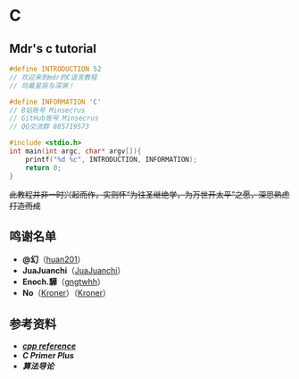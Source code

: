 # C

## Mdr's c tutorial

```c
#define INTRODUCTION 52
// 欢迎来到mdr的C语言教程
// 向着星辰与深渊！

#define INFORMATION 'C'
// B站账号 Minsecrus
// GitHub账号 Minsecrus
// QQ交流群 885719573

#include <stdio.h>
int main(int argc, char* argv[]){
    printf("%d %c", INTRODUCTION, INFORMATION);
    return 0;
}
```

~~此教程并非一时兴起而作，实则怀“为往圣继绝学，为万世开太平”之愿，深思熟虑打造而成~~

## 鸣谢名单

+ **@幻**（[huan201](https://github.com/huan201)）
+ **JuaJuanchi**（[JuaJuanchi](https://github.com/Jua-Juanchi)）
+ **Enoch.驊**（[gngtwhh](https://github.com/gngtwhh)）
+ **No**（[Kroner](https://www.cnblogs.com/Kroner)）（[Kroner](https://github.com/Kroner)）

## 参考资料

+ [***cpp reference***](https://zh.cppreference.com/w/c/language)
+ ***C Primer Plus***
+ ***算法导论***
